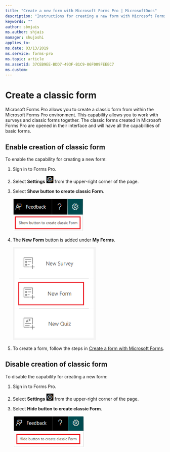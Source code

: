 ```yaml
---
title: "Create a new form with Microsoft Forms Pro | MicrosoftDocs"
description: "Instructions for creating a new form with Microsoft Forms Pro"
keywords: ""
author: sbmjais
ms.author: shjais
manager: shujoshi
applies_to: 
ms.date: 03/13/2019
ms.service: forms-pro
ms.topic: article
ms.assetid: 37CEB9EE-BDD7-493F-B1C9-86F009FEEEC7
ms.custom: 
---
```


# Create a classic form

Microsoft Forms Pro allows you to create a classic form from within the Microsoft Forms Pro environment. This capability allows you to work with surveys and classic forms together. The classic forms created in Microsoft Forms Pro are opened in their interface and will have all the capabilities of basic forms. 

## Enable creation of classic form

To enable the capability for creating a new form:

1. Sign in to Forms Pro.

2. Select **Settings** ![Settings](media/settings-icon.png "Settings") from the upper-right corner of the page.

3. Select **Show button to create classic Form**.

    ![Show button to create classic Form](media/classic-form-button-show.png "Show button to create classic Form") 

4. The **New Form** button is added under **My Forms**.

    ![New Form button](media/new-form-button.png "New Form button") 

5. To create a form, follow the steps in [Create a form with Microsoft Forms](https://support.office.com/en-us/article/create-a-form-with-microsoft-forms-4ffb64cc-7d5d-402f-b82e-b1d49418fd9d).


## Disable creation of classic form

To disable the capability for creating a new form:

1. Sign in to Forms Pro.

2. Select **Settings** ![Settings](media/settings-icon.png "Settings") from the upper-right corner of the page.

3. Select **Hide button to create classic Form**.

    ![Hide button to create classic Form](media/classic-form-button-hide.png "Hide button to create classic Form") 
